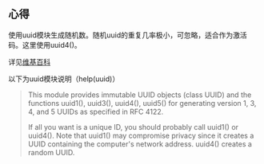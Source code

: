 ## 心得

使用uuid模块生成随机数。随机uuid的重复几率极小，可忽略，适合作为激活码。这里使用uuid4()。

详见[维基百科](https://zh.wikipedia.org/wiki/通用唯一识别码)

以下为uuid模块说明（help(uuid)）

> This module provides immutable UUID objects (class UUID) and the functions
> uuid1(), uuid3(), uuid4(), uuid5() for generating version 1, 3, 4, and 5
> UUIDs as specified in RFC 4122.
> 
> If all you want is a unique ID, you should probably call uuid1() or uuid4().
> Note that uuid1() may compromise privacy since it creates a UUID containing
> the computer's network address.  uuid4() creates a random UUID.
